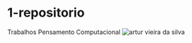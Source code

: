 # 1-repositorio
Trabalhos Pensamento Computacional
![artur vieira da silva](https://user-images.githubusercontent.com/110045967/184905263-56271083-37ed-4fde-9457-6ebec8ff673d.png)
